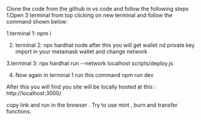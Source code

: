 

Clone the code from the github in vs code and follow the following steps
1.Open 3 terminal from top clicking on new terminal and follow the command shown below:

1.terminal 1: npm i


2. terminal 2: npx hardhat node after this you will get wallet nd private key import in your metamask wallet and change network

   
3.terminal 3: npx hardhat run --network localhost scripts/deploy.js


4. Now again  in terminal 1 run this command npm run dev

 After this you will find you site will be locally hosted at this  : http://localhost:3000/

 
   copy link and run in the browser .
    Try to use mint , burn and transfer functions.
